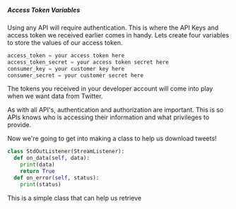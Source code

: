 <!--title={Accessing Data}-->

##### Access Token Variables

Using any API will require authentication. This is where the API Keys and access token we received earlier comes in handy. Lets create four variables to store the values of our access token.

```python
access_token = your access token here    			
access_token_secret = your access token secret here
consumer_key = your customer key here
consumer_secret = your customer secret here
```

The tokens you received in your developer account will come into play when we want data from Twitter.

As with all API's, authentication and authorization are important. This is so APIs knows who is accessing their information and what privileges to provide. 

Now we're going to get into making a class to help us download tweets!

```python
class StdOutListener(StreamListener):
  def on_data(self, data):
    print(data)
    return True
  def on_error(self, status):
    print(status)
```
This is a simple class that can help us retrieve